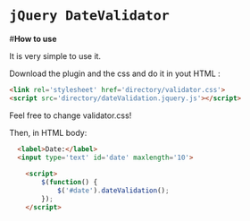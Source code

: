 `jQuery DateValidator`
====================

#**How to use**

It is very simple to use it. 

Download the plugin and the css and do it in yout HTML <head>:
```html
<link rel='stylesheet' href='directory/validator.css'>
<script src='directory/dateValidation.jquery.js'></script>
```
Feel free to change validator.css!

Then, in HTML body:
```html
  <label>Date:</label>
  <input type='text' id='date' maxlength='10'>
  
  	<script>
		$(function() {
			$('#date').dateValidation();
		});
	</script>
```
